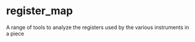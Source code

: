# register_map
A range of tools to analyze the registers used by the various instruments in a piece
